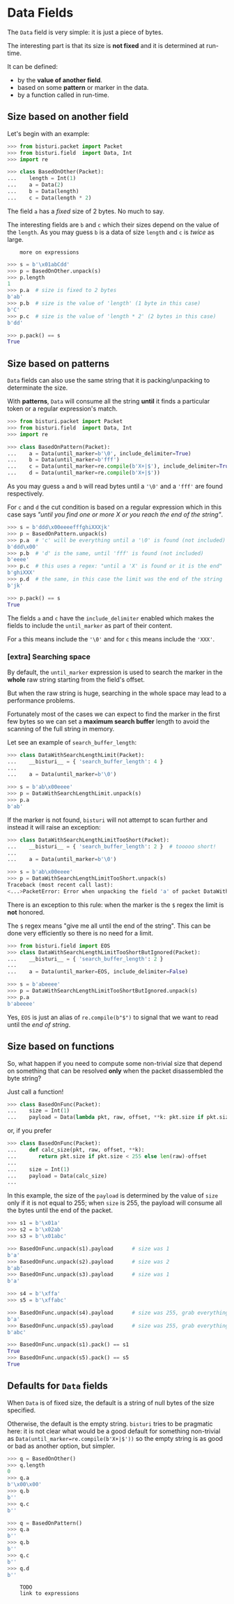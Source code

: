 # Data Fields

The `Data` field is very simple: it is just a piece of bytes.

The interesting part is that its size is **not fixed** and it is determined
at run-time.

It can be defined:

 - by the **value of another field**.
 - based on some **pattern** or marker in the data.
 - by a function called in run-time.

## Size based on another field

Let's begin with an example:

```python
>>> from bisturi.packet import Packet
>>> from bisturi.field  import Data, Int
>>> import re

>>> class BasedOnOther(Packet):
...    length = Int(1)
...    a = Data(2)
...    b = Data(length)
...    c = Data(length * 2)
```

The field `a` has a *fixed* size of 2 bytes. No much to say.

The interesting fields are `b` and `c` which their sizes depend
on the value of the `length`. As you may guess `b` is a data of
size `length` and `c` is *twice* as large.

        more on expressions         

```python
>>> s = b'\x01abCdd'
>>> p = BasedOnOther.unpack(s)
>>> p.length
1
>>> p.a  # size is fixed to 2 bytes
b'ab'
>>> p.b  # size is the value of 'length' (1 byte in this case)
b'C'
>>> p.c  # size is the value of 'length * 2' (2 bytes in this case)
b'dd'

>>> p.pack() == s
True
```

## Size based on patterns

`Data` fields can also use the same string that it is packing/unpacking
to determinate the size.

With **patterns**, `Data` will consume all the string **until** it finds
a particular token or a regular expression's match.

```python
>>> from bisturi.packet import Packet
>>> from bisturi.field  import Data, Int
>>> import re

>>> class BasedOnPattern(Packet):
...    a = Data(until_marker=b'\0', include_delimiter=True)
...    b = Data(until_marker=b'fff')
...    c = Data(until_marker=re.compile(b'X+|$'), include_delimiter=True)
...    d = Data(until_marker=re.compile(b'X+|$'))
```

As you may guess `a` and `b` will read bytes until a `'\0'` and a `'fff'`
are found respectively.

For `c` and `d` the cut condition is based on a regular expression which
in this case says *"until you find one or more X or you reach the end of
the string"*.

```python
>>> s = b'ddd\x00eeeefffghiXXXjk'
>>> p = BasedOnPattern.unpack(s)
>>> p.a  # 'c' will be everything until a '\0' is found (not included)
b'ddd\x00'
>>> p.b  # 'd' is the same, until 'fff' is found (not included)
b'eeee'
>>> p.c  # this uses a regex: "until a 'X' is found or it is the end"
b'ghiXXX'
>>> p.d  # the same, in this case the limit was the end of the string
b'jk'

>>> p.pack() == s
True
```

The fields `a` and `c` have the `include_delimiter` enabled which makes
the fields to include the `until_marker` as part of their content.

For `a` this means include the `'\0'` and for `c` this means include the
`'XXX'`.

### [extra] Searching space

By default, the `until_marker` expression is used to search the marker in
the **whole** raw string starting from the field's offset.

But when the raw string is huge, searching in the whole space may
lead to a performance problems.

Fortunately most of the cases we can expect to find the marker in the first
few bytes so we can set a **maximum search buffer** length to avoid the
scanning of the full string in memory.

Let see an example of `search_buffer_length`:

```python
>>> class DataWithSearchLengthLimit(Packet):
...    __bisturi__ = { 'search_buffer_length': 4 }
...
...    a = Data(until_marker=b'\0')

>>> s = b'ab\x00eeee'
>>> p = DataWithSearchLengthLimit.unpack(s)
>>> p.a
b'ab'
```

If the marker is not found, `bisturi` will not attempt to scan further
and instead it will raise an exception:

```python
>>> class DataWithSearchLengthLimitTooShort(Packet):
...    __bisturi__ = { 'search_buffer_length': 2 }  # tooooo short!
...
...    a = Data(until_marker=b'\0')

>>> s = b'ab\x00eeee'
>>> p = DataWithSearchLengthLimitTooShort.unpack(s)
Traceback (most recent call last):
<...>PacketError: Error when unpacking the field 'a' of packet DataWithSearchLengthLimitTooShort at 00000000<...>
```

There is an exception to this rule: when the marker is the `$` regex the
limit is **not** honored.

The `$` regex means "give me all until the end of the string". This can
be done very efficiently so there is no need for a limit.

```python
>>> from bisturi.field import EOS
>>> class DataWithSearchLengthLimitTooShortButIgnored(Packet):
...    __bisturi__ = { 'search_buffer_length': 2 }
...
...    a = Data(until_marker=EOS, include_delimiter=False)

>>> s = b'abeeee'
>>> p = DataWithSearchLengthLimitTooShortButIgnored.unpack(s)
>>> p.a
b'abeeee'
```

Yes, `EOS` is just an alias of `re.compile(b"$")` to signal that we want
to read until the *end of string*.


## Size based on functions

So, what happen if you need to compute some non-trivial size that
depend on something that can be resolved **only** when the packet
disassembled the byte string?

Just call a function!

```python
>>> class BasedOnFunc(Packet):
...    size = Int(1)
...    payload = Data(lambda pkt, raw, offset, **k: pkt.size if pkt.size < 255 else len(raw)-offset)
```

or, if you prefer

```python
>>> class BasedOnFunc(Packet):
...    def calc_size(pkt, raw, offset, **k):
...       return pkt.size if pkt.size < 255 else len(raw)-offset
...
...    size = Int(1)
...    payload = Data(calc_size)
...
```

In this example, the size of the `payload` is determined by
the value of `size` only if it is not equal to 255; when `size` is 255,
the payload will consume all the bytes until the end of the packet.

```python
>>> s1 = b'\x01a'
>>> s2 = b'\x02ab'
>>> s3 = b'\x01abc'

>>> BasedOnFunc.unpack(s1).payload      # size was 1
b'a'
>>> BasedOnFunc.unpack(s2).payload      # size was 2
b'ab'
>>> BasedOnFunc.unpack(s3).payload      # size was 1
b'a'

>>> s4 = b'\xffa'
>>> s5 = b'\xffabc'

>>> BasedOnFunc.unpack(s4).payload      # size was 255, grab everything
b'a'
>>> BasedOnFunc.unpack(s5).payload      # size was 255, grab everything
b'abc'

>>> BasedOnFunc.unpack(s1).pack() == s1
True
>>> BasedOnFunc.unpack(s5).pack() == s5
True
```


## Defaults for `Data` fields

When `Data` is of fixed size, the default is a string of null bytes
of the size specified.

Otherwise, the default is the empty string. `bisturi` tries to be
pragmatic here: it is not clear what would be a good default for
something non-trivial as `Data(until_marker=re.compile(b'X+|$'))`
so the empty string is as good or bad as another option, but simpler.

```python
>>> q = BasedOnOther()
>>> q.length
0
>>> q.a
b'\x00\x00'
>>> q.b
b''
>>> q.c
b''

>>> q = BasedOnPattern()
>>> q.a
b''
>>> q.b
b''
>>> q.c
b''
>>> q.d
b''
```


        TODO                    
        link to expressions

<!--

Full tests for  `include_delimiter=True`.

>>> class DataExample(Packet):
...    length = Int(1)
...    a = Data(2)
...    b = Data(length)
...    c = Data(until_marker=b'\0', include_delimiter=True)
...    d = Data(until_marker=b'fff', include_delimiter=True)
...    e = Data(until_marker=re.compile(b'X+|$'), include_delimiter=True)
...    f = Data(until_marker=re.compile(b'X+|$'), include_delimiter=True)

>>> s = b'\x01abCddd\x00eeeefffghiXjk'
>>> p = DataExample.unpack(s)
>>> p.length
1
>>> p.a
b'ab'
>>> p.b
b'C'
>>> p.c
b'ddd\x00'
>>> p.d
b'eeeefff'
>>> p.e
b'ghiX'
>>> p.f
b'jk'

>>> p.pack() == s
True
-->
